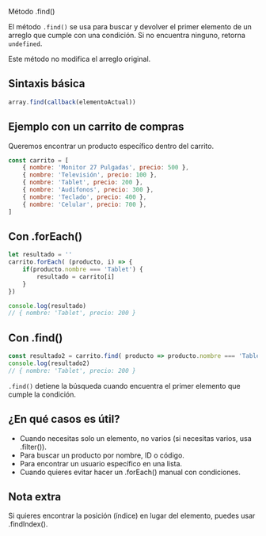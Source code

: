 Método .find()

El método `.find()` se usa para buscar y devolver el primer elemento de un arreglo que cumple con una condición. Si no encuentra ninguno, retorna `undefined`.

Este método no modifica el arreglo original.

## Sintaxis básica

```Javascript
array.find(callback(elementoActual))
```

## Ejemplo con un carrito de compras

Queremos encontrar un producto específico dentro del carrito.

```Javascript
const carrito = [
    { nombre: 'Monitor 27 Pulgadas', precio: 500 },
    { nombre: 'Televisión', precio: 100 },
    { nombre: 'Tablet', precio: 200 },
    { nombre: 'Audifonos', precio: 300 },
    { nombre: 'Teclado', precio: 400 },
    { nombre: 'Celular', precio: 700 },
]
```

## Con .forEach()

```Javascript
let resultado = ''
carrito.forEach( (producto, i) => {
    if(producto.nombre === 'Tablet') {
        resultado = carrito[i]
    }
})

console.log(resultado)
// { nombre: 'Tablet', precio: 200 }
```

## Con .find()

```Javascript
const resultado2 = carrito.find( producto => producto.nombre === 'Tablet')
console.log(resultado2)
// { nombre: 'Tablet', precio: 200 }
```

`.find()` detiene la búsqueda cuando encuentra el primer elemento que cumple la condición.

## ¿En qué casos es útil?

- Cuando necesitas solo un elemento, no varios (si necesitas varios, usa .filter()).
- Para buscar un producto por nombre, ID o código.
- Para encontrar un usuario específico en una lista.
- Cuando quieres evitar hacer un .forEach() manual con condiciones.

## Nota extra

Si quieres encontrar la posición (índice) en lugar del elemento, puedes usar .findIndex().